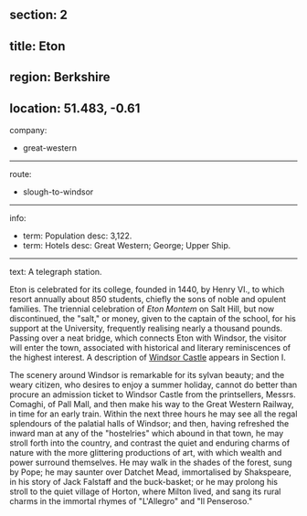 section: 2
----
title: Eton
----
region: Berkshire
----
location: 51.483, -0.61
----
company:
- great-western
----
route:
- slough-to-windsor
----
info:
- term: Population
  desc: 3,122.
- term: Hotels
  desc: Great Western; George; Upper Ship.
----
text: A telegraph station.

Eton is celebrated for its college, founded in 1440, by Henry VI., to which resort annually about 850 students, chiefly the sons of noble and opulent families. The triennial celebration of *Eton Montem* on Salt Hill, but now discontinued, the "salt," or money, given to the captain of the school, for his support at the University, frequently realising nearly a thousand pounds. Passing over a neat bridge, which connects Eton with Windsor, the visitor will enter the town, associated with historical and literary reminiscences of the highest interest. A description of [Windsor Castle](/stations/windsor) appears in Section I.

The scenery around Windsor is remarkable for its sylvan beauty; and the weary citizen, who desires to enjoy a summer holiday, cannot do better than procure an admission ticket to Windsor Castle from the printsellers, Messrs. Comaghi, of Pall Mall, and then make his way to the Great Western Railway, in time for an early train. Within the next three hours he may see all the regal splendours of the palatial halls of Windsor; and then, having refreshed the inward man at any of the "hostelries" which abound in that town, he may stroll forth into the country, and contrast the quiet and enduring charms of nature with the more glittering productions of art, with which wealth and power surround themselves. He may walk in the shades of the forest, sung by Pope; he may saunter over Datchet Mead, immortalised by Shakspeare, in his story of Jack Falstaff and the buck-basket; or he may prolong his stroll to the quiet village of Horton, where Milton lived, and sang its rural charms in the immortal rhymes of "L'Allegro" and "Il Penseroso."
